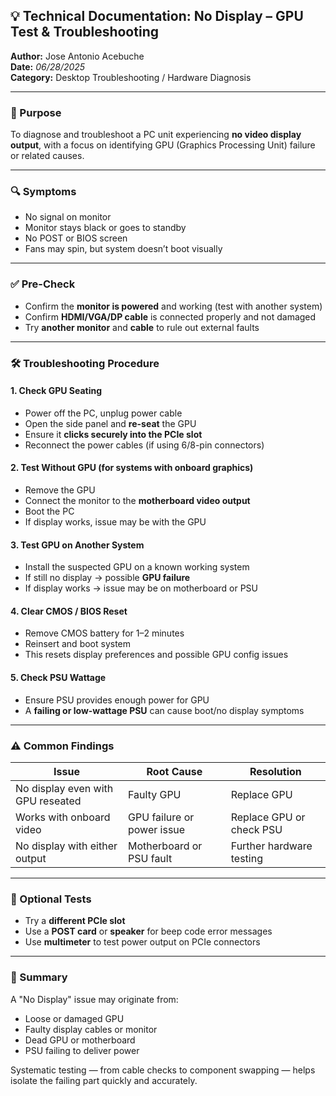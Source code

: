 ## 💡 Technical Documentation: No Display – GPU Test & Troubleshooting

**Author:** Jose Antonio Acebuche  
**Date:** *06/28/2025*  
**Category:** Desktop Troubleshooting / Hardware Diagnosis

---

### 🌟 Purpose
To diagnose and troubleshoot a PC unit experiencing **no video display output**, with a focus on identifying GPU (Graphics Processing Unit) failure or related causes.

---

### 🔍 Symptoms
- No signal on monitor  
- Monitor stays black or goes to standby  
- No POST or BIOS screen  
- Fans may spin, but system doesn’t boot visually

---

### ✅ Pre-Check
- Confirm the **monitor is powered** and working (test with another system)  
- Confirm **HDMI/VGA/DP cable** is connected properly and not damaged  
- Try **another monitor** and **cable** to rule out external faults

---

### 🛠️ Troubleshooting Procedure

#### 1. Check GPU Seating
- Power off the PC, unplug power cable  
- Open the side panel and **re-seat** the GPU  
- Ensure it **clicks securely into the PCIe slot**  
- Reconnect the power cables (if using 6/8-pin connectors)

#### 2. Test Without GPU (for systems with onboard graphics)
- Remove the GPU  
- Connect the monitor to the **motherboard video output**  
- Boot the PC  
- If display works, issue may be with the GPU

#### 3. Test GPU on Another System
- Install the suspected GPU on a known working system  
- If still no display → possible **GPU failure**  
- If display works → issue may be on motherboard or PSU

#### 4. Clear CMOS / BIOS Reset
- Remove CMOS battery for 1–2 minutes  
- Reinsert and boot system  
- This resets display preferences and possible GPU config issues

#### 5. Check PSU Wattage
- Ensure PSU provides enough power for GPU  
- A **failing or low-wattage PSU** can cause boot/no display symptoms

---

### ⚠️ Common Findings
| Issue                         | Root Cause                  | Resolution                         |
|------------------------------|-----------------------------|------------------------------------|
| No display even with GPU reseated | Faulty GPU | Replace GPU |
| Works with onboard video     | GPU failure or power issue  | Replace GPU or check PSU |
| No display with either output | Motherboard or PSU fault    | Further hardware testing |

---

### 🥺 Optional Tests
- Try a **different PCIe slot**  
- Use a **POST card** or **speaker** for beep code error messages  
- Use **multimeter** to test power output on PCIe connectors

---

### 📌 Summary
A "No Display" issue may originate from:
- Loose or damaged GPU  
- Faulty display cables or monitor  
- Dead GPU or motherboard  
- PSU failing to deliver power

Systematic testing — from cable checks to component swapping — helps isolate the failing part quickly and accurately.
